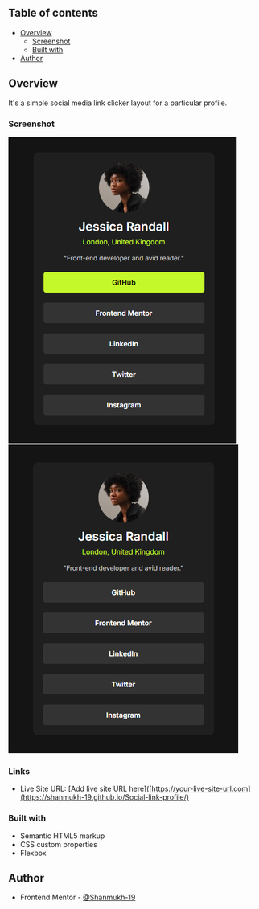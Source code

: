 ## Table of contents

- [Overview](#overview)
  - [Screenshot](#screenshot)
  - [Built with](#built-with)
- [Author](#author)
## Overview
 
 It's a simple social media link clicker layout for a particular profile.

### Screenshot
![alt text](image-1.png)
![alt text](image.png)


### Links

- Live Site URL: [Add live site URL here]([https://your-live-site-url.com](https://shanmukh-19.github.io/Social-link-profile/)

### Built with

- Semantic HTML5 markup
- CSS custom properties
- Flexbox

## Author

- Frontend Mentor - [@Shanmukh-19](https://www.frontendmentor.io/profile/Shanmukh-19)
